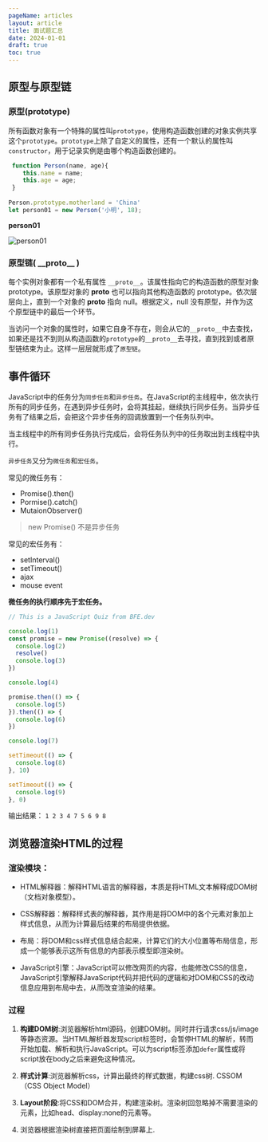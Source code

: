 ```yaml
---
pageName: articles
layout: article
title: 面试题汇总
date: 2024-01-01
draft: true
toc: true
---
```


## 原型与原型链

### 原型(prototype)

所有函数对象有一个特殊的属性叫`prototype`，使用构造函数创建的对象实例共享这个`prototype`。`prototype`上除了自定义的属性，还有一个默认的属性叫`constructor`，用于记录实例是由哪个构造函数创建的。

```js
 function Person(name, age){ 
    this.name = name;
    this.age = age;
 }
 
Person.prototype.motherland = 'China'
let person01 = new Person('小明', 18);
```

**person01**

![person01](/articles/person01.jpg)

### 原型链( \_\_proto\_\_ )

每个实例对象都有一个私有属性 `__proto__`。该属性指向它的构造函数的原型对象 prototype。该原型对象的 __proto__ 也可以指向其他构造函数的 prototype。依次层层向上，直到一个对象的 __proto__ 指向 null。根据定义，null 没有原型，并作为这个原型链中的最后一个环节。

当访问一个对象的属性时，如果它自身不存在，则会从它的`__proto__`中去查找，如果还是找不到则从构造函数的`prototype`的`__proto__`去寻找，直到找到或者原型链结束为止。这样一层层就形成了`原型链`。

## 事件循环

JavaScript中的任务分为`同步任务`和`异步任务`。在JavaScript的主线程中，依次执行所有的同步任务，在遇到异步任务时，会将其挂起，继续执行同步任务。当异步任务有了结果之后，会把这个异步任务的回调放置到一个任务队列中。

当主线程中的所有同步任务执行完成后，会将任务队列中的任务取出到主线程中执行。

`异步任务`又分为`微任务`和`宏任务`。

常见的微任务有：
- Promise().then()
- Pormise().catch()
- MutaionObserver()

> new Promise() 不是异步任务

常见的宏任务有：
- setInterval()
- setTimeout()
- ajax
- mouse event

**微任务的执行顺序先于宏任务。**

```js
// This is a JavaScript Quiz from BFE.dev

console.log(1)
const promise = new Promise((resolve) => {
  console.log(2)
  resolve()
  console.log(3)
})

console.log(4)

promise.then(() => {
  console.log(5)
}).then(() => {
  console.log(6)
})

console.log(7)

setTimeout(() => {
  console.log(8)
}, 10)

setTimeout(() => {
  console.log(9)
}, 0)
```

输出结果：
`1 2 3 4 7 5 6 9 8`

## 浏览器渲染HTML的过程

### 渲染模块：
- HTML解释器：解释HTML语言的解释器，本质是将HTML文本解释成DOM树（文档对象模型）。

- CSS解释器：解释样式表的解释器，其作用是将DOM中的各个元素对象加上样式信息，从而为计算最后结果的布局提供依据。

- 布局：将DOM和css样式信息结合起来，计算它们的大小位置等布局信息，形成一个能够表示这所有信息的内部表示模型即渲染树。

- JavaScript引擎：JavaScript可以修改网页的内容，也能修改CSS的信息，JavaScript引擎解释JavaScript代码并把代码的逻辑和对DOM和CSS的改动信息应用到布局中去，从而改变渲染的结果。

### 过程

1. **构建DOM树**:浏览器解析html源码，创建DOM树。同时并行请求css/js/image等静态资源。当HTML解析器发现script标签时，会暂停HTML的解析，转而开始加载、解析和执行JavaScript。可以为script标签添加`defer`属性或将script放在body之后来避免这种情况。

2. **样式计算**:浏览器解析css，计算出最终的样式数据，构建css树. CSSOM（CSS Object Model）

3. **Layout阶段**:将CSS和DOM合并，构建渲染树。渲染树回忽略掉不需要渲染的元素，比如head、display:none的元素等。

4. 浏览器根据渲染树直接把页面绘制到屏幕上.

